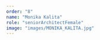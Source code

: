 ```yaml
---
order: "8"
name: "Monika Kalita"
role: "seniorArchitectFemale"
image: "images/MONIKA_KALITA.jpg"    
---
```

